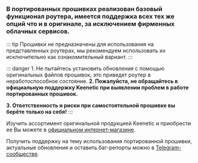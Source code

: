 ### В портированных прошивках реализован базовый функционал роутера, имеется поддержка всех тех же опций что и в оригинале, за исключением фирменных облачных сервисов.

::: tip Прошивки не предназначены для использования на представленных роутерах, мы рекомендуем использовать их исключительно как ознакомительный вариант.
:::

::: danger 1. Не пытайтесь установить обновления с помощью оригинальных файлов прошивок, это приведет роутер в неработоспособное состояние.
**2. Пожалуйста, не обращайтесь в официальную поддержку Keenetic при выявлении проблем в работе портированных прошивок.**

**3. Ответственность и риски при самостоятельной прошивке вы берёте только на себя!**
:::

Изучить ассортимент оригинальной продукцией Keenetic и приобрести ее Вы можете в [официальном интернет-магазине](https://shop.keenetic.ru/).

Получить поддержку на тему использования портированной прошивки, актуальные обновления и оставить баг-репорты  можно в [Telegram-сообществе](http://t.me/keen_prt_chat).
